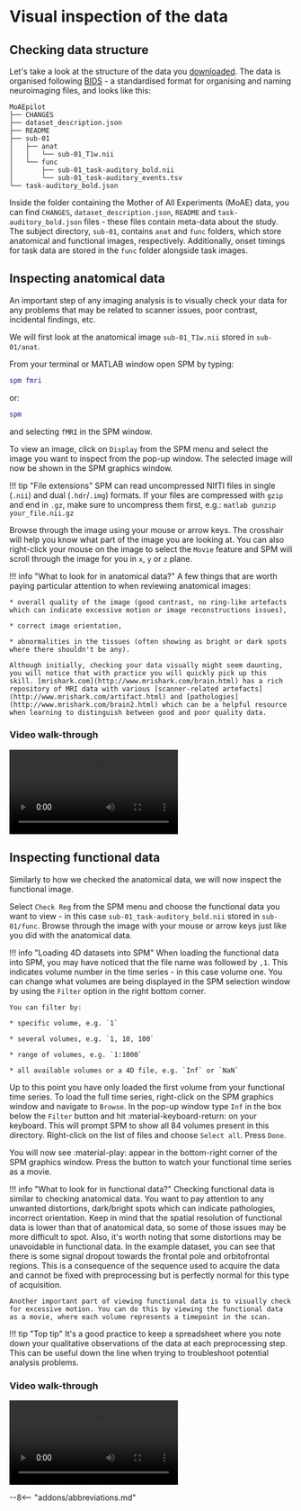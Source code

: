 # Visual inspection of the data

## Checking data structure

Let's take a look at the structure of the data you [downloaded](https://www.fil.ion.ucl.ac.uk/spm/download/data/MoAEpilot/MoAEpilot.bids.zip). The data is organised following [BIDS](https://bids.neuroimaging.io/) - a standardised format for organising and naming neuroimaging files, and looks like this:

``` 
MoAEpilot
├── CHANGES
├── dataset_description.json
├── README
├── sub-01
│   ├── anat
│   │   └── sub-01_T1w.nii
│   └── func
│       ├── sub-01_task-auditory_bold.nii
│       └── sub-01_task-auditory_events.tsv
└── task-auditory_bold.json
```

Inside the folder containing the Mother of All Experiments (MoAE) data, you can find `CHANGES`, `dataset_description.json`, `README` and `task-auditory_bold.json` files - these files contain meta-data about the study. The subject directory, `sub-01`, contains `anat` and `func` folders, which store anatomical and functional images, respectively. Additionally, onset timings for task data are stored in the `func` folder alongside task images. 

## Inspecting anatomical data

An important step of any imaging analysis is to visually check your data for any problems that may be related to scanner issues, poor contrast, incidental findings, etc. 

We will first look at the anatomical image `sub-01_T1w.nii` stored in `sub-01/anat`. 

From your terminal or MATLAB window open SPM by typing:

```matlab
spm fmri
```

or:

```matlab
spm
```

and selecting `fMRI` in the SPM window. 

To view an image, click on `Display` from the SPM menu and select the image you want to inspect from the pop-up window. The selected image will now be shown in the SPM graphics window. 

!!! tip "File extensions"
    SPM can read uncompressed NIfTI files in single (`.nii`) and dual (`.hdr`/`.img`) formats. If your files are compressed with `gzip` and end in `.gz`, make sure to uncompress them first, e.g.:
    ```matlab
    gunzip your_file.nii.gz
    ```

Browse through the image using your mouse or arrow keys. The crosshair will help you know what part of the image you are looking at. You can also right-click your mouse on the image to select the `Movie` feature and SPM will scroll through the image for you in `x`, `y` or `z` plane. 

!!! info "What to look for in anatomical data?"
    A few things that are worth paying particular attention to when reviewing anatomical images:

    * overall quality of the image (good contrast, no ring-like artefacts which can indicate excessive motion or image reconstructions issues),

    * correct image orientation,

    * abnormalities in the tissues (often showing as bright or dark spots where there shouldn't be any).

    Although initially, checking your data visually might seem daunting, you will notice that with practice you will quickly pick up this skill. [mrishark.com](http://www.mrishark.com/brain.html) has a rich repository of MRI data with various [scanner-related artefacts](http://www.mrishark.com/artifact.html) and [pathologies](http://www.mrishark.com/brain2.html) which can be a helpful resource when learning to distinguish between good and poor quality data. 

### Video walk-through 
![type:video](../../assets/videos/inspecting_anatomical_data.mp4)

## Inspecting functional data

Similarly to how we checked the anatomical data, we will now inspect the functional image. 

Select `Check Reg` from the SPM menu and choose the functional data you want to view - in this case `sub-01_task-auditory_bold.nii` stored in `sub-01/func`. Browse through the image with your mouse or arrow keys just like you did with the anatomical data. 

!!! info "Loading 4D datasets into SPM"
    When loading the functional data into SPM, you may have noticed that the file name was followed by `,1`. This indicates volume number in the time series - in this case volume one. You can change what volumes are being displayed in the SPM selection window by using the `Filter` option in the right bottom corner. 
    
    You can filter by:

    * specific volume, e.g. `1`
    
    * several volumes, e.g. `1, 10, 100`
    
    * range of volumes, e.g. `1:1000`

    * all available volumes or a 4D file, e.g. `Inf` or `NaN`
    

Up to this point you have only loaded the first volume from your functional time series. To load the full time series, right-click on the SPM graphics window and navigate to `Browse`. In the pop-up window type `Inf` in the box below the `Filter` button and hit :material-keyboard-return: on your keyboard. This will prompt SPM to show all 84 volumes present in this directory. Right-click on the list of files and choose `Select all`. Press `Done`. 

You will now see :material-play: appear in the bottom-right corner of the SPM graphics window. Press the button to watch your functional time series as a movie. 

!!! info "What to look for in functional data?"
    Checking functional data is similar to checking anatomical data. You want to pay attention to any unwanted distortions, dark/bright spots which can indicate pathologies, incorrect orientation. Keep in mind that the spatial resolution of functional data is lower than that of anatomical data, so some of those issues may be more difficult to spot. Also, it's worth noting that some distortions may be unavoidable in functional data. In the example dataset, you can see that there is some signal dropout towards the frontal pole and orbitofrontal regions. This is a consequence of the sequence used to acquire the data and cannot be fixed with preprocessing but is perfectly normal for this type of acquisition. 

    Another important part of viewing functional data is to visually check for excessive motion. You can do this by viewing the functional data as a movie, where each volume represents a timepoint in the scan. 
    
!!! tip "Top tip"
    It's a good practice to keep a spreadsheet where you note down your qualitative observations of the data at each preprocessing step. This can be useful down the line when trying to troubleshoot potential analysis problems. 

### Video walk-through
![type:video](../../assets/videos/inspecting_functional_data.mp4)


--8<-- "addons/abbreviations.md"
